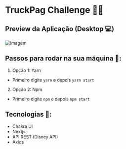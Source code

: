 # TruckPag Challenge 👩‍💻

## Preview da Aplicação (Desktop 💻)
![Imagem](https://github.com/leticia-rodriguesf/truckpag-disney-challenge/blob/master/public/DisneyLand.gif)

## Passos para rodar na sua máquina 🚀: 
1. Opção 1: Yarn 
  - Primeiro digite `yarn` e depois `yarn start`
2. Opção 2: Npm
  - Primeiro digite `npm` e depois `npm start`

## Tecnologias 🎯: 
* Chakra UI
* Nextjs
* API REST (Disney API)
* Axios
